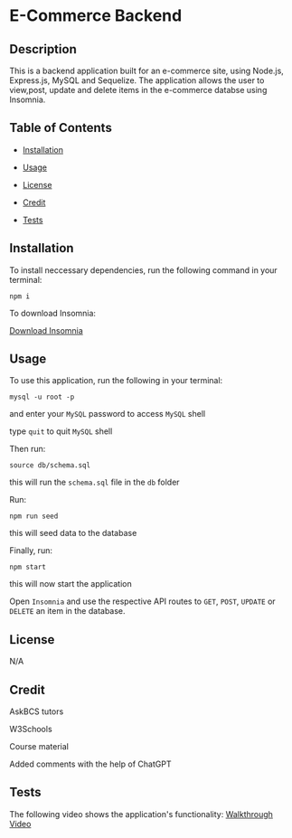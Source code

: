 # E-Commerce Backend

  ## Description

  This is a backend application built for an e-commerce site, using Node.js, Express.js, MySQL and Sequelize. The application allows the user to view,post, update and delete items in the e-commerce databse using Insomnia.


  ## Table of Contents

  * [Installation](#installation)

  * [Usage](#usage)

  * [License](#license)

  * [Credit](#credit)
  
  * [Tests](#tests)
  
  
  ## Installation
  
  To install neccessary dependencies, run the following command in your terminal:
  
  ```
  npm i
  ```

  To download Insomnia:  

 [Download Insomnia](https://insomnia.rest/download)


  ## Usage 

  To use this application, run the following in your terminal:
   ```
   mysql -u root -p 
   ```
   and enter your `MySQL` password to access `MySQL` shell

   type `quit` to quit `MySQL` shell

   Then run:
   ```
   source db/schema.sql
   ```
   this will run the `schema.sql` file in the `db` folder
   
  Run:
   ```
   npm run seed 
   ```
  this will seed data to the database

Finally, run:
```
npm start
```
this will now start the application

Open `Insomnia` and use the respective API routes to `GET`, `POST`, `UPDATE` or `DELETE` an item in the database.

  ## License

  N/A

  ## Credit

  AskBCS tutors  

  W3Schools  

  Course material  

  Added comments with the help of ChatGPT


  ## Tests

 The following video shows the application's functionality:
 [Walkthrough Video](https://watch.screencastify.com/v/WAclOMbHCfgJGSpXC6QW)